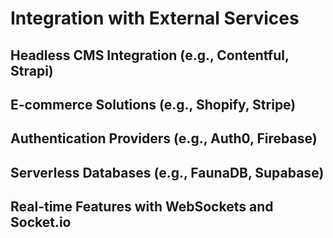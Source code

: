 # Integration with External Services

## Headless CMS Integration (e.g., Contentful, Strapi)

## E-commerce Solutions (e.g., Shopify, Stripe)

## Authentication Providers (e.g., Auth0, Firebase)

## Serverless Databases (e.g., FaunaDB, Supabase)

## Real-time Features with WebSockets and Socket.io
